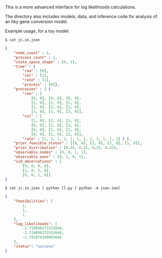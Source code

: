 This is a more advanced interface for log likelihoods calculations.

The directory also includes models, data, and inference code for
analysis of an hky gene conversion model.

Example usage, for a toy model:
```
$ cat jc.in.json
```
```json
{
	"node_count" : 2,
	"process_count" : 1,
	"state_space_shape" : [4, 1],
	"tree" : {
		"row" : [0],
		"col" : [1],
		"rate" : [1],
		"process" : [0]},
	"processes" : [ {
		"row" : [
			[0, 0], [0, 0], [0, 0],
			[1, 0], [1, 0], [1, 0],
			[2, 0], [2, 0], [2, 0],
			[3, 0], [3, 0], [3, 0]],
		"col" : [
			[1, 0], [2, 0], [3, 0],
			[0, 0], [2, 0], [3, 0],
			[0, 0], [1, 0], [3, 0],
			[0, 0], [1, 0], [2, 0]],
		"rate" : [1, 1, 1, 1, 1, 1, 1, 1, 1, 1, 1, 1] } ],
	"prior_feasible_states" : [[0, 0], [1, 0], [2, 0], [3, 0]],
	"prior_distribution" : [0.25, 0.25, 0.25, 0.25],
	"observable_nodes" : [0, 0, 1, 1],
	"observable_axes" : [0, 1, 0, 1],
	"iid_observations" : [
		[0, 0, 0, 0],
		[2, 0, 2, 0],
		[0, 0, 1, 0]]
}
```

```
$ cat jc.in.json | python ll.py | python -m json.tool
```
```json
{
    "feasibilities": [
        1,
        1,
        1
    ],
    "log_likelihoods": [
        -2.719098272533848,
        -2.719098272533848,
        -2.791074169065668
    ],
    "status": "success"
}
```
